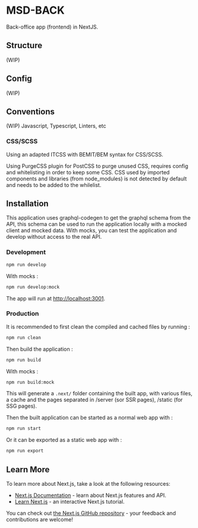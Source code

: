 # MSD-BACK

Back-office app (frontend) in NextJS.

## Structure

(WIP)

## Config

(WIP)

## Conventions

(WIP) Javascript, Typescript, Linters, etc

### CSS/SCSS

Using an adapted ITCSS with BEMIT/BEM syntax for CSS/SCSS.

Using PurgeCSS plugin for PostCSS to purge unused CSS, requires config and whitelisting in order to keep some CSS. CSS
used by imported components and libraries (from node_modules) is not detected by default and needs to be added to the
whilelist.

## Installation

This application uses graphql-codegen to get the graphql schema from the API, this schema can be used to run the
application locally with a mocked client and mocked data.
With mocks, you can test the application and develop without access to the real API.

### Development

```bash
npm run develop
```

With mocks :

```bash
npm run develop:mock
```

The app will run at [http://localhost:3001](http://localhost:3001).

### Production

It is recommended to first clean the compiled and cached files by running :

```bash
npm run clean
```

Then build the application :

```bash
npm run build
```

With mocks :

```bash
npm run build:mock
```

This will generate a `.next/` folder containing the built app, with various files, a cache and the pages separated in
/server (sor SSR pages), /static (for SSG pages).

Then the built application can be started as a normal web app with :

```bash
npm run start
```

Or it can be exported as a static web app with :

```bash
npm run export
```

## Learn More

To learn more about Next.js, take a look at the following resources:

- [Next.js Documentation](https://nextjs.org/docs) - learn about Next.js features and API.
- [Learn Next.js](https://nextjs.org/learn) - an interactive Next.js tutorial.

You can check out [the Next.js GitHub repository](https://github.com/vercel/next.js/) - your feedback and contributions
are welcome!
